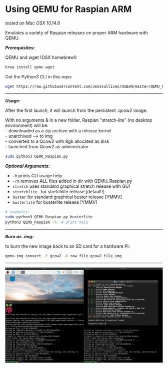 # Using QEMU for Raspian ARM

*tested on Mac OSX 10.14.6*

Emulates a variety of Raspian releases on proper ARM hardware with QEMU.  

***Prerequisites:***    

QEMU and wget  (OSX homebrew0

```bash
brew install qemu wget
```      

Get the Python3 CLI in this repo:
```bash
wget https://raw.githubusercontent.com/Jesssullivan/USBoN/master/QEMU_Raspian.py
```     

- - -
***Usage:***               

After the first launch, it will launch from the persistent .qcow2 image.         

With no arguments & in a new folder, Raspian "stretch-lite" (no desktop environment) will be:        
    - downloaded as a zip archive with a release kernel      
    - unarchived --> to img      
    - converted to a Qcow2 with 8gb allocated as disk        
    - launched from Qcow2 as administrator       
     
```bash
sudo python3 QEMU_Raspian.py 
```             
 
***Optional Arguments:***       
    
-  ``` -h ```  prints CLI usage help         
- ``` -rm ``` removes ALL files added in dir with QEMU_Raspian.py        
- ``` stretch ``` uses standard graphical stretch release with GUI        
- ```stretchlite ``` for stretchlite release [default!]          
- ``` buster ``` for standard graphical buster release [YMMV]     
- ```busterlite``` for busterlite release [YMMV]            
    
```bash
# examples:
sudo python3 QEMU_Raspian.py busterlite
python3 QEMU_Raspian -h  # print help
```
- - -     
***Burn as .img:***        

to burn the new image back to an SD card for a hardware Pi:     

```bash
qemu-img convert -f qcow2 -O raw file.qcow2 file.img
```     

- - -

![Alt text](imgs.png?raw=true)
